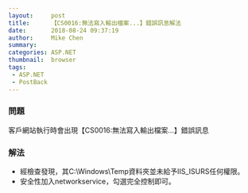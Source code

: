 ```yaml
---
layout:     post
title:      【CS0016:無法寫入輸出檔案...】錯誤訊息解法
date:       2018-08-24 09:37:19
author:     Mike Chen
summary:    
categories: ASP.NET
thumbnail:  browser
tags:
 - ASP.NET
 - PostBack
---
```


### 問題

客戶網站執行時會出現【CS0016:無法寫入輸出檔案...】錯誤訊息

### 解法

* 經檢查發現，其C:\Windows\Temp資料夾並未給予IIS_ISURS任何權限。
* 安全性加入networkservice，勾選完全控制即可。